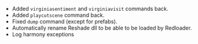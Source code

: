 - Added `virginiasentiment` and `virginiavisit` commands back.
- Added `playcutscene` command back.
- Fixed `dump` command (except for prefabs).
- Automatically rename Reshade dll to be able to be loaded by Redloader.
- Log harmony exceptions